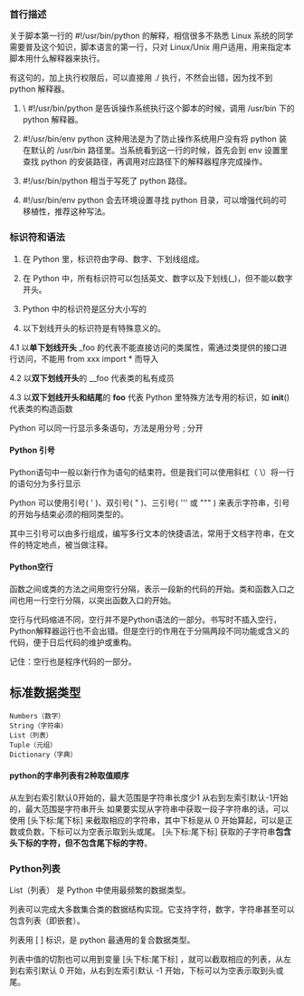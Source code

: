 ### 首行描述
关于脚本第一行的 #!/usr/bin/python 的解释，相信很多不熟悉 Linux 系统的同学需要普及这个知识，脚本语言的第一行，只对 Linux/Unix 用户适用，用来指定本脚本用什么解释器来执行。

有这句的，加上执行权限后，可以直接用 ./ 执行，不然会出错，因为找不到 python 解释器。

1. \ #!/usr/bin/python 是告诉操作系统执行这个脚本的时候，调用 /usr/bin 下的 python 解释器。

2. \#!/usr/bin/env python 这种用法是为了防止操作系统用户没有将 python 装在默认的 /usr/bin 路径里。当系统看到这一行的时候，首先会到 env 设置里查找 python 的安装路径，再调用对应路径下的解释器程序完成操作。

3. \#!/usr/bin/python 相当于写死了 python 路径。

4. \#!/usr/bin/env python 会去环境设置寻找 python 目录，可以增强代码的可移植性，推荐这种写法。

### 标识符和语法
1. 在 Python 里，标识符由字母、数字、下划线组成。

2. 在 Python 中，所有标识符可以包括英文、数字以及下划线(_)，但不能以数字开头。

3. Python 中的标识符是区分大小写的

4. 以下划线开头的标识符是有特殊意义的。

  4.1 以**单下划线开头** _foo 的代表不能直接访问的类属性，需通过类提供的接口进行访问，不能用 from xxx import * 而导入

  4.2 以**双下划线开头**的 __foo 代表类的私有成员

  4.3 以**双下划线开头和结尾**的 __foo__ 代表 Python 里特殊方法专用的标识，如 __init__() 代表类的构造函数

Python 可以同一行显示多条语句，方法是用分号 ; 分开

#### Python 引号
Python语句中一般以新行作为语句的结束符。但是我们可以使用斜杠（ \）将一行的语句分为多行显示

Python 可以使用引号( ' )、双引号( " )、三引号( ''' 或 """ ) 来表示字符串，引号的开始与结束必须的相同类型的。

其中三引号可以由多行组成，编写多行文本的快捷语法，常用于文档字符串，在文件的特定地点，被当做注释。

#### Python空行

函数之间或类的方法之间用空行分隔，表示一段新的代码的开始。类和函数入口之间也用一行空行分隔，以突出函数入口的开始。

空行与代码缩进不同，空行并不是Python语法的一部分。书写时不插入空行，Python解释器运行也不会出错。但是空行的作用在于分隔两段不同功能或含义的代码，便于日后代码的维护或重构。

记住：空行也是程序代码的一部分。

## 标准数据类型

    Numbers（数字）
    String（字符串）
    List（列表）
    Tuple（元组）
    Dictionary（字典）

#### python的字串列表有2种取值顺序
从左到右索引默认0开始的，最大范围是字符串长度少1
从右到左索引默认-1开始的，最大范围是字符串开头
如果要实现从字符串中获取一段子字符串的话，可以使用 [头下标:尾下标] 来截取相应的字符串，其中下标是从 0 开始算起，可以是正数或负数，下标可以为空表示取到头或尾。
[头下标:尾下标] 获取的子字符串**包含头下标的字符，但不包含尾下标的字符**。


### Python列表

List（列表） 是 Python 中使用最频繁的数据类型。

列表可以完成大多数集合类的数据结构实现。它支持字符，数字，字符串甚至可以包含列表（即嵌套）。

列表用 [ ] 标识，是 python 最通用的复合数据类型。

列表中值的切割也可以用到变量 [头下标:尾下标] ，就可以截取相应的列表，从左到右索引默认 0 开始，从右到左索引默认 -1 开始，下标可以为空表示取到头或尾。